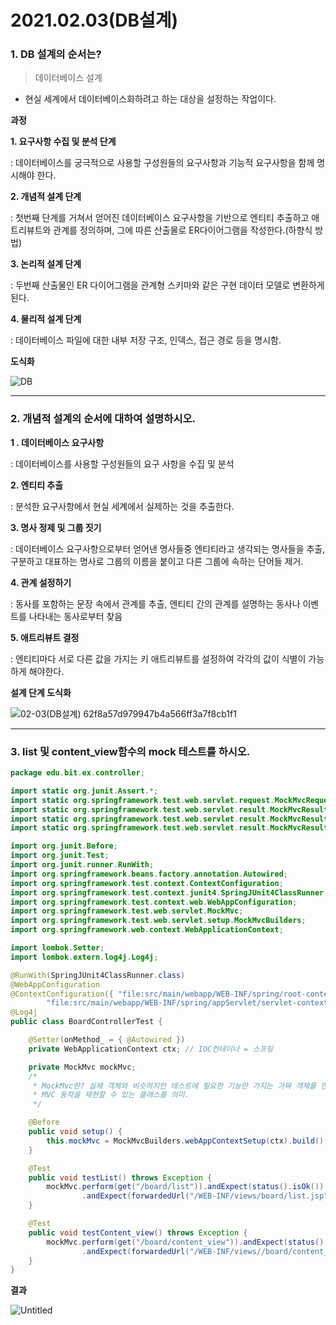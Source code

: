 # 2021.02.03(DB설계)

### 1. DB 설계의 순서는?

> 데이터베이스 설계

- 현실 세계에서 데이터베이스화하려고 하는 대상을 설정하는 작업이다.

**과정**

 **1. 요구사항 수집 및 분석 단계**

 : 데이터베이스를 궁극적으로 사용할 구성원들의 요구사항과 기능적 요구사항을 함께 명시해야 한다.

**2. 개념적 설계 단계**

:  첫번째 단계를 거쳐서 얻어진 데이터베이스 요구사항을 기반으로 엔티티 추출하고 애트리뷰트와 관계를 정의하며, 그에 따른 산출물로 ER다이어그램을 작성한다.(하향식 방법)

 **3. 논리적 설계 단계**

: 두번째 산출물인 ER 다이어그램을 관계형 스키마와 같은 구현 데이터 모델로 변환하게 된다.

 **4. 물리적 설계 단계**

: 데이터베이스 파일에 대한 내부 저장 구조, 인덱스, 접근 경로 등을 명시함.

**도식화**

![DB](https://user-images.githubusercontent.com/75012998/106724776-fd1c4200-664b-11eb-91ce-02d7d53c3407.png)

---

### 2. 개념적 설계의 순서에 대하여 설명하시오.

 **1 . 데이터베이스 요구사항**

: 데이터베이스를 사용할 구성원들의 요구 사항을  수집 및 분석

 **2. 엔티티 추출**

 : 분석한 요구사항에서 현실 세계에서 실제하는 것을 추출한다.

 **3. 명사 정제 및 그룹 짓기**

:  데이터베이스 요구사항으로부터 얻어낸 명사들중 엔티티라고 생각되는 명사들을 추출,구분하고 대표하는 명사로 그룹의 이름을 붙이고 다른 그룹에 속하는 단어들 제거.

**4. 관계 설정하기**

: 동사를 포함하는 문장 속에서 관계를 추출, 엔티티 간의 관계를 설명하는 동사나 이벤트를 나타내는 동사로부터 찾음

**5. 애트리뷰트 결정**

 : 엔티티마다 서로 다른 값을 가지는 키 애트리뷰트를 설정하여 각각의 값이 식별이 가능하게 해야한다.

**설계 단계 도식화**

![02-03(DB설계) 62f8a57d979947b4a566ff3a7f8cb1f1](https://user-images.githubusercontent.com/75012998/106724775-fb527e80-664b-11eb-855b-57c3992b42bb.png)

---

### 3. list 및 content_view함수의 mock 테스트를 하시오.

```java
package edu.bit.ex.controller;

import static org.junit.Assert.*;
import static org.springframework.test.web.servlet.request.MockMvcRequestBuilders.get;
import static org.springframework.test.web.servlet.result.MockMvcResultHandlers.print;
import static org.springframework.test.web.servlet.result.MockMvcResultMatchers.forwardedUrl;
import static org.springframework.test.web.servlet.result.MockMvcResultMatchers.status;

import org.junit.Before;
import org.junit.Test;
import org.junit.runner.RunWith;
import org.springframework.beans.factory.annotation.Autowired;
import org.springframework.test.context.ContextConfiguration;
import org.springframework.test.context.junit4.SpringJUnit4ClassRunner;
import org.springframework.test.context.web.WebAppConfiguration;
import org.springframework.test.web.servlet.MockMvc;
import org.springframework.test.web.servlet.setup.MockMvcBuilders;
import org.springframework.web.context.WebApplicationContext;

import lombok.Setter;
import lombok.extern.log4j.Log4j;

@RunWith(SpringJUnit4ClassRunner.class)
@WebAppConfiguration
@ContextConfiguration({ "file:src/main/webapp/WEB-INF/spring/root-context.xml",
		"file:src/main/webapp/WEB-INF/spring/appServlet/servlet-context.xml" })
@Log4j
public class BoardControllerTest {

	@Setter(onMethod_ = { @Autowired })
	private WebApplicationContext ctx; // IOC컨테이너 = 스프링

	private MockMvc mockMvc;
	/*
	 * MockMvc란? 실제 객체와 비슷하지만 테스트에 필요한 기능만 가지는 가짜 객체를 만들어서 애플리케이션 서버에 배포하지 않고도 스프링
	 * MVC 동작을 재현할 수 있는 클래스를 의미.
	 */

	@Before
	public void setup() {
		this.mockMvc = MockMvcBuilders.webAppContextSetup(ctx).build();
	}

	@Test
	public void testList() throws Exception {
		mockMvc.perform(get("/board/list")).andExpect(status().isOk()).andDo(print())
				.andExpect(forwardedUrl("/WEB-INF/views/board/list.jsp"));
	}

	@Test
	public void testContent_view() throws Exception {
		mockMvc.perform(get("/board/content_view")).andExpect(status().isOk()).andDo(print())
				.andExpect(forwardedUrl("/WEB-INF/views//board/content_view.jsp"));
	}
}
```

**결과**

![Untitled](https://user-images.githubusercontent.com/75012998/106724780-fdb4d880-664b-11eb-81d3-09733dc45f3e.png)
